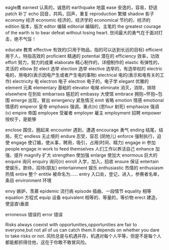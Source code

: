 eagle鹰
earnest 认真的，诚恳的
earthquake 地震
ease 安逸的，容易，舒适  patch 补丁
echo 回音，共鸣，回声，重复 reproduction 繁殖 shadow 影子
economy 经济
economic 经济的，经济学的
economical 节约的，经济的
edition 版本，版次
editor 编辑
editorial 编辑的，主笔的
the greatest courage of the earth is to bear defeat without losing heart.
世间最大的勇气在于面对打击，绝不气馁！

educate 教育
effective 有效的(只用于物品，指的可以达到长远的目标)
efficient 用于人，特指高效的 proficient 精通的 potential 潜在的
efficiency 效率，功效
effort 努力，努力的成果
elaborate 精心制作的，详细制作的
elastic 有弹性的，灵活的
elbow 肘
elect 选举
election 选举
elective 选举的，有选举权的
electric 电的，用电的(表示因电产生或者产生电的事物)
electrical  电的(表示和电有关的工作)
electricity 电
electron 电子
electron 电子的，电子学
elegant 优雅的
element 元素
elementary 基础的
elevator 电梯
eliminate 消灭，消除，排除
elsewhere 在别处
embarrass 尴尬的
embassy 大使馆
embrace 拥抱~怀抱~包围
emerge 出现，冒出
emergency 紧急情况
emit 省略
emotion 情感
emotional 情感的
emperor 皇帝
emphasis 强调，重点(n) (恩four 射死)
emphasize 强调(v)
empire 帝国
employee 受雇者
employer 雇主
employment 招聘
empower 授权于，是能够

enclose 围住，圈起来
encounter 遇到，遭遇
encourage 勇气
ending 结尾，结局，死亡
endless 无止境的
endure 忍受，容忍 (阴地儿)
enforce 强制执行，迫使
engage 使订婚，使从事，聘用，吸引，占用(时间、精力) engage in 参加
people engage in work to feed themselves 人们工作以养活自己
enhance 加强、提升 magnify 扩大 strengthen 使加强
enlarge 使加大
enormous 巨大的
enquire 询问 enquiry 询问(n)
enroll 入学，加入，招收
ensure 保证
entertain 使娱乐，款待，招待(朋友)
entertainment 娱乐
enthusiastic 热情的 enthusiasm 热情
entire 整个
entitle 被命名为……
entry 入口处，登记，进入，参赛者名单，条目
environment 环境

envy 嫉妒、羡慕
epidemic 流行病
episode 插曲、一段情节
equality 相等
equation 方程式
equip 设备
equivalent 相等的、等量的，等价物
erect 建造，使竖直\垂直

erroneous 错误的
error 错误

Risks always coexist with opportunities,opportunities are fair to everyone,but not all of us can catch them.It depends on whether you dare to take risks or not.
风险总是与机遇并存，机遇对每个人平等，但是不是每个人都能都抓得住他，这在于你敢不敢冒风险。